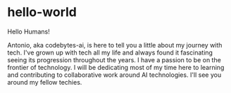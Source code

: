 # hello-world

Hello Humans!

Antonio, aka codebytes-ai, is here to tell you a little about my journey with tech. I've grown up with tech all my life and always found it fascinating seeing its progression throughout the years. I have a passion to be on the frontier of technology. I will be dedicating most of my time here to learning and contributing to collaborative work around AI technologies. I'll see you around my fellow techies. 
